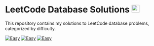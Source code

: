 # LeetCode Database Solutions <img src="https://cdn-icons-png.flaticon.com/256/9850/9850812.png" width="25px" height="25px"></img>

This repository contains my solutions to LeetCode database problems, categorized by difficulty.

[![Easy](https://placehold.co/600x200/green/white?text=Easy)](./Easy/README.md)
[![Easy](https://placehold.co/600x200/orange/white?text=Medium)](./Medium/README.md)
[![Easy](https://placehold.co/600x200/red/white?text=Hard)](./Hard/README.md)